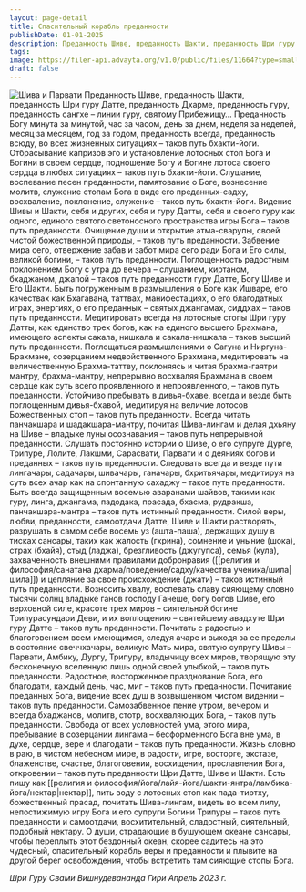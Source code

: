 ```yaml
---
layout: page-detail
title: Спасительный корабль преданности
publishDate: 01-01-2025
description: Преданность Шиве, преданность Шакти, преданность Шри гуру Датте, преданность Дхарме, преданность гуру, преданность сангхе – линии гуру, святому Прибежищу…  Преданность Богу минута за минутой, час за часом...
tags:
image: https://filer-api.advayta.org/v1.0/public/files/11664?type=small
draft: false
---
```

![Шива и Парвати](https://filer-api.advayta.org/v1.0/public/files/11664?size=medium "Шива и Парвати") 
Преданность Шиве, преданность Шакти, преданность Шри гуру Датте, преданность Дхарме, преданность гуру, преданность сангхе – линии гуру, святому Прибежищу…  Преданность Богу минута за минутой, час за часом, день за днем, неделя за неделей, месяц за месяцем, год за годом, преданность всегда, преданность всюду, во всех жизненных ситуациях – таков путь бхакти-йоги.  Отбрасывание капризов эго и установление лотосных стоп Бога и Богини в своем сердце, подношение Богу и Богине лотоса своего сердца в любых ситуациях – таков путь бхакти-йоги.  Слушание, воспевание песен преданности, памятование о Боге, вознесение молитв, служение стопам Бога в виде его преданных-садху, восхваление, поклонение, служение – таков путь бхакти-йоги.  Видение Шивы и Шакти, себя и других, себя и гуру Датты, себя и своего гуру как одного, единого святого светоносного пространства игры Бога – таков путь преданности.  Очищение души и открытие атма-сварупы, своей чистой божественной природы, – таков путь преданности.  Забвение мира сего, отвержение забав и забот мира сего ради Бога и Его силы, великой богини, – таков путь преданности.  Поглощенность радостным поклонением Богу с утра до вечера – слушанием, киртаном, бхаджаном, джапой – таков путь преданности гуру Датте, Богу Шиве и Его Шакти.  Быть погруженным в размышления о Боге как Ишваре, его качествах как Бхагавана, таттвах, манифестациях, о его благодатных играх, энергиях, о его преданных – святых джангамах, сиддхах – таков путь преданности.  Медитировать всегда на лотосные стопы Шри гуру Датты, как единство трех богов, как на единого высшего Брахмана, имеющего аспекты сакала, нишкала и сакала-нишкала – таков высший путь преданности.  Поглощаться размышлениями о Сагуна и Ниргуна-Брахмане, созерцанием недвойственного Брахмана, медитировать на величественную Брахма-таттву, поклоняясь и читая брахма-гаятри мантру, брахма-мантру, непрерывно восхваляя Брахмана в своем сердце как суть всего проявленного и непроявленного, – таков путь преданности.  Устойчиво пребывать в дивья-бхаве, всегда и везде быть поглощенным дивья-бхавой, медитируя на величие лотосов Божественных стоп – таков путь преданности.  Всегда читать панчакшара и шадакшара-мантру, почитая Шива-лингам и делая дхьяну на Шиве – владыке луны осознавания – таков путь непрерывной преданности.  Слушать постоянно истории о Шиве, о его супруге Дурге, Трипуре, Лолите, Лакшми, Сарасвати, Парвати и о деяниях богов и преданных – таков путь преданности.  Следовать всегда и везде пути лингачары, садачары, шивачары, ганачары, бхритьячары, медитируя на суть всех ачар как на спонтанную сахаджу – таков путь преданности.  Быть всегда защищенным восемью аваранами шайвов, такими как гуру, линга, джангама, падодака, прасада, бхасма, рудракша, панчакшара-мантра – таков путь истинный преданности.  Силой веры, любви, преданности, самоотдачи Датте, Шиве и Шакти растворять, разрушать в самом себе восемь уз (ашта-паша), держащих душу в тисках сансары, таких как жалость (гхрина), сомнение и уныние (шока), страх (бхайя), стыд (ладжа), брезгливость (джугупса), семья (кула), захваченность внешними правилами добронравия ([[религия и философия/санатана дхарма/поведение/садху/качества ученика/шила|шила]]) и цепляние за свое происхождение (джати) – таков истинный путь преданности.  Возносить хвалу, воспевать славу сияющему словно тысячи солнц владыке ганов господу Ганеше, богу богов Шиве, его верховной силе, красоте трех миров – сиятельной богине Трипурасундари Деви, и их воплощению – святейшему авадхуте Шри гуру Датте – таков путь преданности.  Почитать с радостью и благоговением всем имеющимся, следуя ачаре и выходя за ее пределы в состояние свеччхачары, великую Мать мира, святую супругу Шивы – Парвати, Амбику, Дургу, Трипуру, владычицу всех миров, творящую эту бесконечную вселенную лишь одной своей улыбкой, – таков путь преданности.  Радостное, восторженное празднование Бога, его благодати, каждый день, час, миг – таков путь преданности.  Почитание преданных Бога, видение всех душ в возвышенном чистом видении – таков путь преданности.  Самозабвенное пение утром, вечером и всегда бхаджанов, молитв, стотр, восхваляющих Бога, – таков путь преданности.  Свобода от всех условностей ума, этого мира, пребывание в созерцании лингама – бесформенного Бога вне ума, в духе, сердце, вере и благодати – таков путь преданности.  Жизнь словно в раю, в чистом небесном мире, в радости, игре, восторге, экстазе, блаженстве, счастье, благоговении, восхищении, прославлении Бога, откровении – таков путь преданности Шри Датте, Шиве и Шакти.  Есть пищу как [[религия и философия/йога/лайя-йога/шакти-янтра/ламбика-йога/нектар|нектар]], пить воду с лотосных стоп как пада-тиртху, божественный прасад, почитать Шива-лингам, видеть во всем лилу, непостижимую игру Бога и его супруги Богини Трипуры – таков путь преданности и самоотдачи, восхитительный, сладостный, сиятельный, подобный нектару.  О души, страдающие в бушующем океане сансары, чтобы переплыть этот бездонный океан, скорее садитесь на это чудесный, спасительный корабль веры и преданности и плывите на другой берег освобождения, чтобы встретить там сияющие стопы Бога.  

*Шри Гуру Свами Вишнудевананда Гири Апрель 2023 г.* 